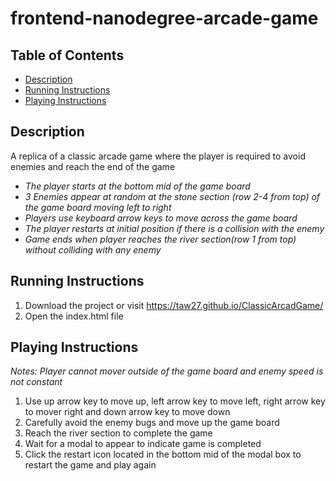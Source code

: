 frontend-nanodegree-arcade-game
===============================

## Table of Contents

* [Description](#description)
* [Running Instructions](#running-instructions)
* [Playing Instructions](#playing-instructions)

## Description

A replica of a classic arcade game where the player is required to avoid enemies and reach the end of the game

 + _The player starts at the bottom mid of the game board_
 + _3 Enemies appear at random at the stone section (row 2-4 from top) of the game board moving left to right_
 + _Players use keyboard arrow keys to move across the game board_
 + _The player restarts at initial position if there is a collision with the enemy_
 + _Game ends when player reaches the river section(row 1 from top) without colliding with any enemy_

## Running Instructions

1. Download the project or visit <https://taw27.github.io/ClassicArcadGame/>
2. Open the index.html file

## Playing Instructions

_Notes: Player cannot mover outside of the game board and enemy speed is not constant_

1. Use up arrow key to move up, left arrow key to move left, right arrow key to mover right and down arrow key to move down
2. Carefully avoid the enemy bugs and move up the game board
3. Reach the river section to complete the game
4. Wait for a modal to appear to indicate game is completed
5. Click the restart icon located in the bottom mid of the modal box to restart the game and play again
